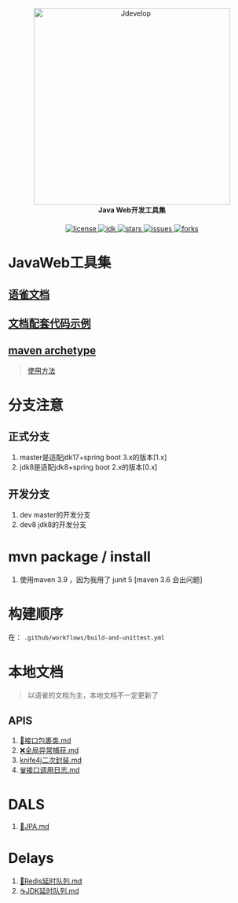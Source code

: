 <div style="text-align: center;">
	<a href="https://www.yuque.com/tanning/yg9ipo"  target="_blank">
	    <img src="https://t.tannn.cn/images/myProj/Jdevelop.png" width="400" alt="Jdevelop">
	</a>
</div>
<div style="text-align: center;">
	<strong>Java Web开发工具集</strong>
</div>
<div style="text-align: center; margin-top: 20px">
    <a target="_blank" href="https://www.yuque.com/tanning/yg9ipo">
        <img src='https://img.shields.io/github/license/en-o/Jdevelops' alt='license'/>
    </a>
    <a target="_blank" href="https://www.yuque.com/tanning/yg9ipo">
        <img src='https://img.shields.io/badge/JDK-17+-green.svg' alt='jdk'/>
    </a>
    <a target="_blank" href="https://www.yuque.com/tanning/yg9ipo">
        <img src='https://img.shields.io/github/stars/en-o/Jdevelops' alt='stars'/>
    </a>
    <a target="_blank" href="https://www.yuque.com/tanning/yg9ipo">
        <img src='https://img.shields.io/github/issues/en-o/Jdevelops' alt='issues'/>
    </a>
    <a target="_blank" href="https://www.yuque.com/tanning/yg9ipo">
        <img src='https://img.shields.io/github/forks/en-o/Jdevelops' alt='forks'/>
    </a>
</div>

# JavaWeb工具集
## [语雀文档](https://www.yuque.com/tanning/yg9ipo)
## [文档配套代码示例](https://github.com/en-o/Jdevelops-Example)
## [maven archetype](https://gitee.com/etn/jdevelops-archetype.git)
> [使用方法](https://www.yuque.com/tanning/yg9ipo/os0zl7#GocqT)

# 分支注意
## 正式分支
1. master是适配jdk17+spring boot 3.x的版本[1.x]
2. jdk8是适配jdk8+spring boot 2.x的版本[0.x]
## 开发分支
1. dev master的开发分支
2. dev8 jdk8的开发分支


# mvn package / install
1. 使用maven 3.9 ，因为我用了 junit 5 [maven 3.6 会出问题]

# 构建顺序
在： `.github/workflows/build-and-unittest.yml` 

# 本地文档
> 以语雀的文档为主，本地文档不一定更新了
## APIS
1. [💬接口包裹类.md](jdevelops-apis/jdevelops-apis-result/💬接口包裹类.md)
2. [❌全局异常捕获.md](jdevelops-apis/jdevelops-apis-exception/❌全局异常捕获.md)
3. [knife4j二次封装.md](jdevelops-apis/jdevelops-apis-knife4j/knife4j二次封装.md)
4. [🗑️接口调用日志.md](jdevelops-apis-log/🗑️接口调用日志.md)

# DALS
1. [🧾JPA.md](jdevelops-dals/jdevelops-dals-jpa/🧾JPA.md)


# Delays
1. [🧺Redis延时队列.md](jdevelops-delays-redis/🧺Redis延时队列.md)
2. [☕JDK延时队列.md](jdevelops-delays-jdk/☕JDK延时队列.md)
